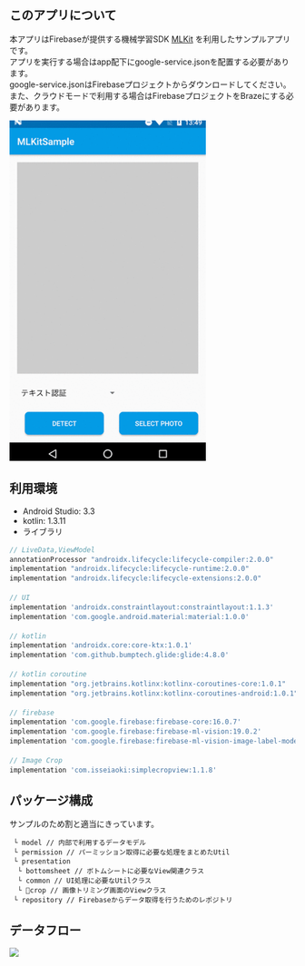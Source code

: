 ## このアプリについて
本アプリはFirebaseが提供する機械学習SDK [MLKit](https://firebase.google.com/products/ml-kit/?hl=ja) を利用したサンプルアプリです。  
アプリを実行する場合はapp配下にgoogle-service.jsonを配置する必要があります。  
google-service.jsonはFirebaseプロジェクトからダウンロードしてください。  
また、クラウドモードで利用する場合はFirebaseプロジェクトをBrazeにする必要があります。

<img border="0" src="https://github.com/nyanc0/LT/blob/master/mlkit/images/mlkit_1.gif?raw=true" height="600">

## 利用環境

- Android Studio: 3.3
- kotlin: 1.3.11
- ライブラリ
```gradle
// LiveData,ViewModel
annotationProcessor "androidx.lifecycle:lifecycle-compiler:2.0.0"
implementation "androidx.lifecycle:lifecycle-runtime:2.0.0"
implementation "androidx.lifecycle:lifecycle-extensions:2.0.0"

// UI
implementation 'androidx.constraintlayout:constraintlayout:1.1.3'
implementation 'com.google.android.material:material:1.0.0'

// kotlin
implementation 'androidx.core:core-ktx:1.0.1'
implementation 'com.github.bumptech.glide:glide:4.8.0'

// kotlin coroutine
implementation "org.jetbrains.kotlinx:kotlinx-coroutines-core:1.0.1"
implementation "org.jetbrains.kotlinx:kotlinx-coroutines-android:1.0.1"

// firebase
implementation 'com.google.firebase:firebase-core:16.0.7'
implementation 'com.google.firebase:firebase-ml-vision:19.0.2'
implementation 'com.google.firebase:firebase-ml-vision-image-label-model:17.0.2'

// Image Crop
implementation 'com.isseiaoki:simplecropview:1.1.8'

```

## パッケージ構成
サンプルのため割と適当にきっています。  

```
 └ model // 内部で利用するデータモデル
 └ permission // パーミッション取得に必要な処理をまとめたUtil
 └ presentation
  └ bottomsheet // ボトムシートに必要なView関連クラス
  └ common // UI処理に必要なUtilクラス
  └ crop // 画像トリミング画面のViewクラス
 └ repository // Firebaseからデータ取得を行うためのレポジトリ

```

## データフロー

<img border="0" src="MLKitSample_MainActivity.png" height="300">
